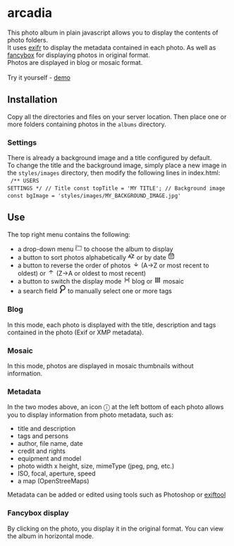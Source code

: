 # arcadia
This photo album in plain javascript allows you to display the contents of photo folders.<br />
It uses <a href="https://github.com/MikeKovarik/exifr">exifr</a> to display the metadata contained in each photo.
As well as <a href="https://fancyapps.com/fancybox/">fancybox</a> for displaying photos in original format.<br />
Photos are displayed in blog or mosaic format.
<br /><br />
Try it yourself - <a href="http://arcadia.lbpu3811.odns.fr" target="_blank">demo</a>
<br />
## Installation
Copy all the directories and files on your server location.
Then place one or more folders containing photos in the <code>albums</code> directory.

### Settings
There is already a background image and a title configured by default.<br />
To change the title and the background image, simply place a new image in the <code>styles/images</code> directory, then modify the following lines in index.html: <br />
<code>
/** USERS SETTINGS  */
// Title
const topTitle = 'MY TITLE';
// Background image
const bgImage = 'styles/images/MY_BACKGROUND_IMAGE.jpg'
</code>

## Use
The top right menu contains the following:
<ul>
<li>a drop-down menu <img src="icons/dossier.jpg" width="16" /> to choose the album to display</li>
<li>a button to sort photos alphabetically <img src="icons/alpha.jpg" width="16" /> or by date <img src="icons/calendar.jpg" width="16" /></li>
<li>a button to reverse the order of photos <img src="icons/arrowDown.jpg" width="16" /> (A->Z or most recent to oldest) or <img src="icons/arrowUp.jpg" width="16" /> (Z->A or oldest to most recent)</li>
<li>a button to switch the display mode <img src="icons/icon-blog.jpg" width="16" /> blog or <img src="icons/thumbnail-icon-18.jpg" width="16" /> mosaic</li>
<li>a search field <img src="icons/search.jpg" width="16" /> to manually select one or more tags</li>
</ul>

### Blog
In this mode, each photo is displayed with the title, description and tags contained in the photo (Exif or XMP metadata).

### Mosaic
In this mode, photos are displayed in mosaic thumbnails without information.

### Metadata
In the two modes above, an icon &#9432; at the left bottom of each photo allows you to display information from photo metadata, such as:
<ul>
    <li>title and description</li>
    <li>tags and persons</li>
    <li>author, file name, date</li>
    <li>credit and rights</li>
    <li>equipment and model</li>
    <li>photo width x height, size, mimeType (jpeg, png, etc.)</li>
    <li>ISO, focal, aperture, speed</li>
    <li>a map (OpenStreeMaps)</li>
</ul>

Metadata can be added or edited using tools such as Photoshop or <a href="https://exiftool.org/gui/" target="_blank">exiftool</a>

### Fancybox display
By clicking on the photo, you display it in the original format. You can view the album in horizontal mode.
